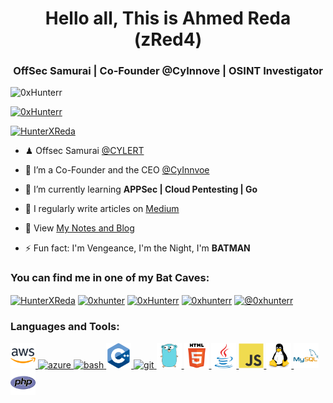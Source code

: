 <h1 align="center">Hello all, This is Ahmed Reda (zRed4)</h1>
<h3 align="center"> OffSec Samurai | Co-Founder @CyInnove | OSINT Investigator </h3>

<p align="left"> <img src="https://komarev.com/ghpvc/?username=0xHunterr&label=Profile%20views&color=0e75b6&style=flat" alt="0xHunterr" /> </p>

<p align="left"> <a href="https://github.com/ryo-ma/github-profile-trophy"><img src="https://github-profile-trophy.vercel.app/?username=0xHunterr" alt="0xHunterr" /></a> </p>

<p align="left"> <a href="https://twitter.com/HunterXReda" target="blank"><img src="https://img.shields.io/twitter/follow/hunterxreda?logo=twitter&style=for-the-badge" alt="HunterXReda" /></a> </p>

- ♟ Offsec Samurai [@CYLERT](http://cylert-me.com/)

- 🔭 I’m a Co-Founder and the CEO [@CyInnvoe](https://github.com/CyInnove)

- 🌱 I’m currently learning **APPSec | Cloud Pentesting | Go**
  
- 📝 I regularly write articles on [Medium](https://zred4.medium.com/)

- 📝 View [My Notes and Blog](https://0xhunterr.gitbook.io/)

- ⚡ Fun fact: I'm Vengeance, I'm the Night, I'm **BATMAN** 

<h3 align="left">You can find me in one of my Bat Caves:</h3>
<p align="left">
<a href="https://twitter.com/HunterXReda" target="blank"><img align="center" src="https://raw.githubusercontent.com/rahuldkjain/github-profile-readme-generator/master/src/images/icons/Social/twitter.svg" alt="HunterXReda" height="30" width="40" /></a>
<a href="https://linkedin.com/in/0xhunter" target="blank"><img align="center" src="https://raw.githubusercontent.com/rahuldkjain/github-profile-readme-generator/master/src/images/icons/Social/linked-in-alt.svg" alt="0xhunter" height="30" width="40" /></a>
<a href="https://fb.com/0xHunterr" target="blank"><img align="center" src="https://raw.githubusercontent.com/rahuldkjain/github-profile-readme-generator/master/src/images/icons/Social/facebook.svg" alt="0xHunterr" height="30" width="40" /></a>
<a href="https://instagram.com/z.red4" target="blank"><img align="center" src="https://raw.githubusercontent.com/rahuldkjain/github-profile-readme-generator/master/src/images/icons/Social/instagram.svg" alt="0xhunterr" height="30" width="40" /></a>
<a href="https://zred4.medium.com/" target="blank"><img align="center" src="https://raw.githubusercontent.com/rahuldkjain/github-profile-readme-generator/master/src/images/icons/Social/medium.svg" alt="@0xhunterr" height="30" width="40" /></a>
</p>

<h3 align="left">Languages and Tools:</h3>
<p align="left"> <a href="https://aws.amazon.com" target="_blank" rel="noreferrer"> <img src="https://raw.githubusercontent.com/devicons/devicon/master/icons/amazonwebservices/amazonwebservices-original-wordmark.svg" alt="aws" width="40" height="40"/> </a> <a href="https://azure.microsoft.com/en-in/" target="_blank" rel="noreferrer"> <img src="https://www.vectorlogo.zone/logos/microsoft_azure/microsoft_azure-icon.svg" alt="azure" width="40" height="40"/> </a> <a href="https://www.gnu.org/software/bash/" target="_blank" rel="noreferrer"> <img src="https://www.vectorlogo.zone/logos/gnu_bash/gnu_bash-icon.svg" alt="bash" width="40" height="40"/> </a> <a href="https://www.w3schools.com/cpp/" target="_blank" rel="noreferrer"> <img src="https://raw.githubusercontent.com/devicons/devicon/master/icons/cplusplus/cplusplus-original.svg" alt="cplusplus" width="40" height="40"/> </a> <a href="https://git-scm.com/" target="_blank" rel="noreferrer"> <img src="https://www.vectorlogo.zone/logos/git-scm/git-scm-icon.svg" alt="git" width="40" height="40"/> </a> <a href="https://golang.org" target="_blank" rel="noreferrer"> <img src="https://raw.githubusercontent.com/devicons/devicon/master/icons/go/go-original.svg" alt="go" width="40" height="40"/> </a> <a href="https://www.w3.org/html/" target="_blank" rel="noreferrer"> <img src="https://raw.githubusercontent.com/devicons/devicon/master/icons/html5/html5-original-wordmark.svg" alt="html5" width="40" height="40"/> </a> <a href="https://www.java.com" target="_blank" rel="noreferrer"> <img src="https://raw.githubusercontent.com/devicons/devicon/master/icons/java/java-original.svg" alt="java" width="40" height="40"/> </a> <a href="https://developer.mozilla.org/en-US/docs/Web/JavaScript" target="_blank" rel="noreferrer"> <img src="https://raw.githubusercontent.com/devicons/devicon/master/icons/javascript/javascript-original.svg" alt="javascript" width="40" height="40"/> </a> <a href="https://www.linux.org/" target="_blank" rel="noreferrer"> <img src="https://raw.githubusercontent.com/devicons/devicon/master/icons/linux/linux-original.svg" alt="linux" width="40" height="40"/> </a> <a href="https://www.mysql.com/" target="_blank" rel="noreferrer"> <img src="https://raw.githubusercontent.com/devicons/devicon/master/icons/mysql/mysql-original-wordmark.svg" alt="mysql" width="40" height="40"/> </a> <a href="https://www.php.net" target="_blank" rel="noreferrer"> <img src="https://raw.githubusercontent.com/devicons/devicon/master/icons/php/php-original.svg" alt="php" width="40" height="40"/> </a> </p>
